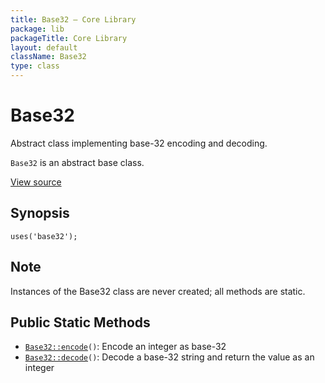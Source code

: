 ```yaml
---
title: Base32 — Core Library
package: lib
packageTitle: Core Library
layout: default
className: Base32
type: class
---
```


# Base32

Abstract class implementing base-32 encoding and decoding.

<code>Base32</code> is an abstract base class.

<a href="https://github.com/eregansu/lib/blob/master/base32.php">View source</a>

## Synopsis

<pre><code>uses('base32');
</code></pre>
## Note

Instances of the Base32 class are never created; all methods are static.

## Public Static Methods

* <code><a href="Base32%3A%3Aencode">Base32::encode</a>()</code>: Encode an integer as base-32
* <code><a href="Base32%3A%3Adecode">Base32::decode</a>()</code>: Decode a base-32 string and return the value as an integer

